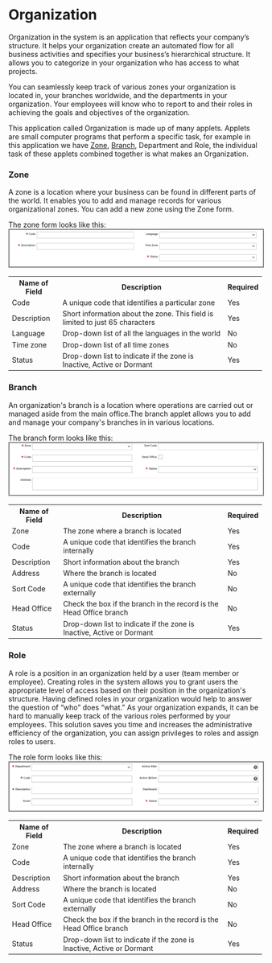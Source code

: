 # Organization
Organization in the system is an application that reflects your company’s structure. It helps your organization create an automated flow for all business activities and specifies your business’s hierarchical structure. It allows you to categorize in your organization who has access to what projects. 

You can seamlessly keep track of various zones your organization is located in, your branches worldwide, and the departments in your organization. Your employees will know who to report to and their roles in achieving the goals and objectives of the organization.

This application called Organization is made up of many applets. Applets are small computer programs that perform a specific task, for example in this application we have <a href="#zone">Zone</a>, <a href="#branch">Branch</a>, Department and Role, the individual task of these applets combined together is what makes an Organization.

### Zone
<p id="zone">
A zone is a location where your business can be found in different parts of the world. It enables you to add and manage records for various organizational zones. You can add a new zone using the Zone form.

<!--![Zone form](images/end_user_images/zone_form.png)-->
The zone form looks like this:
<img src="images/end_user_images/zone_form.png" alt="Zone form" style="border: 2px solid  gray;">
<table>
    <tr>
        <th>Name of Field</th>
        <th>Description</th>
        <th>Required</th>
    </tr>
    <tr>
        <td>Code</td>
        <td>A unique code that identifies a particular zone</td>
        <td>Yes</td>
    </tr>
    <tr>
        <td>Description</td>
        <td>Short information about the zone. This field is limited to just 65 characters</td>
        <td>Yes</td>
    </tr>
    <tr>
        <td>Language</td>
        <td>Drop-down list of all the languages in the world</td>
        <td>No</td>
    </tr>    
    <tr>
        <td>Time zone</td>
        <td>Drop-down list of all time zones</td>
        <td>No</td>
    </tr>    
    <tr>
        <td>Status</td>
        <td>Drop-down list to indicate if the zone is Inactive, Active or Dormant</td>
        <td>Yes</td>
    </tr>    
</table>
</p>

### Branch
<p id="branch">
An organization's branch is a location where operations are carried out or managed aside from the main office.The branch applet allows you to add and manage your company's branches in in various locations.

The branch form looks like this:
<img src="images/end_user_images/branch_form.png" alt="Branch form" style="border: 2px solid  gray;">
<table>
    <tr>
        <th>Name of Field</th>
        <th>Description</th>
        <th>Required</th>
    </tr>
    <tr>
        <td>Zone</td>
        <td>The zone where a branch is located</td>
        <td>Yes</td>
    </tr>
    <tr>
        <td>Code</td>
        <td>A unique code that identifies the branch internally</td>
        <td>Yes</td>
    </tr>
    <tr>
        <td>Description</td>
        <td>Short information about the branch</td>
        <td>Yes</td>
    </tr>
    <tr>
        <td>Address</td>
        <td>Where the branch is located</td>
        <td>No</td>
    </tr>    
    <tr>
        <td>Sort Code</td>
        <td>A unique code that identifies the branch externally</td>
        <td>No</td>
    </tr>
    <tr>
        <td>Head Office</td>
        <td>Check the box if the branch in the record is the Head Office branch</td>
        <td>No</td>
    </tr>
    <tr>
        <td>Status</td>
        <td>Drop-down list to indicate if the zone is Inactive, Active or Dormant</td>
        <td>Yes</td>
    </tr>    
</table>
</p>

### Role
<p id="role">
A role is a position in an organization held by a user (team member or employee). Creating roles in the system allows you to grant users the appropriate level of access based on their position in the organization's structure. Having defined roles in your organization would help to answer the question of “who” does “what.” 
As your organization expands, it can be hard to manually keep track of the various roles performed by your employees. This solution saves you time and increases the administrative efficiency of the organization, you can assign privileges to roles and assign roles to users.

The role form looks like this:
<img src="images/end_user_images/role_form.png" alt="Role form" style="border: 2px solid  gray;">
<table>
    <tr>
        <th>Name of Field</th>
        <th>Description</th>
        <th>Required</th>
    </tr>
    <tr>
        <td>Zone</td>
        <td>The zone where a branch is located</td>
        <td>Yes</td>
    </tr>
    <tr>
        <td>Code</td>
        <td>A unique code that identifies the branch internally</td>
        <td>Yes</td>
    </tr>
    <tr>
        <td>Description</td>
        <td>Short information about the branch</td>
        <td>Yes</td>
    </tr>
    <tr>
        <td>Address</td>
        <td>Where the branch is located</td>
        <td>No</td>
    </tr>    
    <tr>
        <td>Sort Code</td>
        <td>A unique code that identifies the branch externally</td>
        <td>No</td>
    </tr>
    <tr>
        <td>Head Office</td>
        <td>Check the box if the branch in the record is the Head Office branch</td>
        <td>No</td>
    </tr>
    <tr>
        <td>Status</td>
        <td>Drop-down list to indicate if the zone is Inactive, Active or Dormant</td>
        <td>Yes</td>
    </tr>    
</table>
</p>
